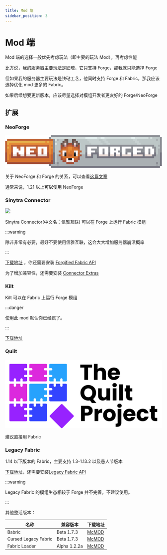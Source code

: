 ```yaml
---
title: Mod 端
sidebar_position: 3
---
```


# Mod 端

Mod 端的选择一般优先考虑玩法（即主要的玩法 Mod），再考虑性能

比方说，我的服务器主要玩法是匠魂，它只支持 Forge，那我就只能选择 Forge

但如果我的服务器主要玩法是铁砧工艺，他同时支持 Forge 和 Fabric，那我应该选择优化 mod 更多的 Fabric。

如果后续想要更新版本，应该尽量选择对模组开发者更友好的 Forge/NeoForge

## 扩展

### NeoForge

![](_images/NeoForge.png)

关于 NeoForge 和 Forge 的关系，可以查看[这篇文章](https://www.bilibili.com/opus/827402209530478597)

通常来说，1.21 以上**可以**使用 NeoForge

### Sinytra Connector

![](_images/Sinytra_Connector.png)

Sinytra Connector(中文名：信雅互联) 可以在 Forge 上运行 Fabric 模组

:::warning

除非非常有必要，最好不要使用信雅互联，这会大大增加服务器崩溃概率

:::

[下载地址](https://www.mcmod.cn/class/11627.html)
，你还需要安装 [Forgified Fabric API](https://www.mcmod.cn/class/11464.html)

为了增加兼容性，还需要安装 [Connector Extras](https://www.mcmod.cn/class/12197.html)

### Kilt

Kilt 可以在 Fabric 上运行 Forge 模组

:::danger

使用此 mod 默认你已经疯了。

:::

[下载地址](https://www.mcmod.cn/class/16277.html)

### Quilt

![](_images/Quilt.svg)

建议直接用 Fabric

### Legacy Fabric

1.14 以下版本的 Fabric，主要支持 1.3-1.13.2 以及愚人节版本

[下载地址](https://www.mcmod.cn/class/3391.html)，还需要安装[Legacy Fabric API](https://www.mcmod.cn/class/3398.html)

:::warning

Legacy Fabric 的模组生态相较于 Forge 并不完善，不建议使用。

:::

其他整活版本：

| 名称                   | 兼容版本         | 下载地址                                |
|----------------------|--------------|-----------------------------------------------|
| Babric               | Beta 1.7.3   | [McMOD](https://www.mcmod.cn/class/6367.html) |
| Cursed Legacy Fabric | Beta 1.7.3   | [McMOD](https://www.mcmod.cn/class/3902.html) |
| Fabric Loader        | Alpha 1.2.2a | [McMOD](https://www.mcmod.cn/class/5753.html) |
